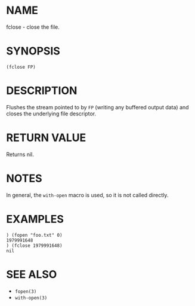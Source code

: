 # NAME
fclose - close the file.

# SYNOPSIS

    (fclose FP)

# DESCRIPTION
Flushes the stream pointed to by `FP` (writing any buffered output data) and closes the underlying file descriptor.

# RETURN VALUE
Returns nil.

# NOTES
In general, the `with-open` macro is used, so it is not called directly.

# EXAMPLES

    ) (fopen "foo.txt" 0)
    1979991648
    ) (fclose 1979991648)
    nil

# SEE ALSO
- `fopen(3)`
- `with-open(3)`
